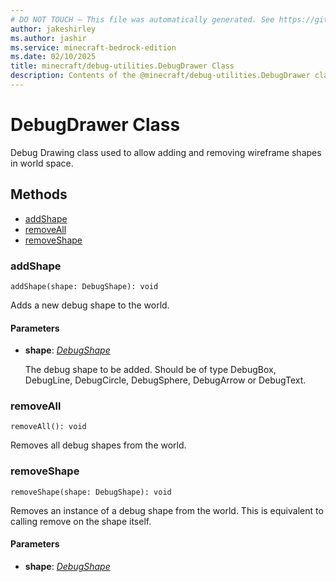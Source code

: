 ```yaml
---
# DO NOT TOUCH — This file was automatically generated. See https://github.com/mojang/minecraftapidocsgenerator to modify descriptions, examples, etc.
author: jakeshirley
ms.author: jashir
ms.service: minecraft-bedrock-edition
ms.date: 02/10/2025
title: minecraft/debug-utilities.DebugDrawer Class
description: Contents of the @minecraft/debug-utilities.DebugDrawer class.
---
```

# DebugDrawer Class

Debug Drawing class used to allow adding and removing wireframe shapes in world space.

## Methods
- [addShape](#addshape)
- [removeAll](#removeall)
- [removeShape](#removeshape)

### **addShape**
`
addShape(shape: DebugShape): void
`

Adds a new debug shape to the world.

#### **Parameters**
- **shape**: [*DebugShape*](DebugShape.md)
  
  The debug shape to be added. Should be of type DebugBox, DebugLine, DebugCircle, DebugSphere, DebugArrow or DebugText.

### **removeAll**
`
removeAll(): void
`

Removes all debug shapes from the world.

### **removeShape**
`
removeShape(shape: DebugShape): void
`

Removes an instance of a debug shape from the world. This is equivalent to calling remove on the shape itself.

#### **Parameters**
- **shape**: [*DebugShape*](DebugShape.md)
